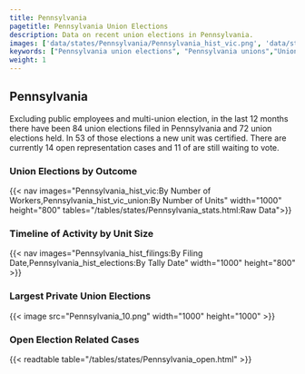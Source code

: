 ```yaml
---
title: Pennsylvania
pagetitle: Pennsylvania Union Elections
description: Data on recent union elections in Pennsylvania.
images: ['data/states/Pennsylvania/Pennsylvania_hist_vic.png', 'data/states/Pennsylvania/Pennsylvania_hist_size.png', 'data/states/Pennsylvania/Pennsylvania_10.png']
keywords: ["Pennsylvania union elections", "Pennsylvania unions","Union elections"]
weight: 1
---
```

##  Pennsylvania

Excluding public employees and multi-union election, in the last 12 months there have been 84 union elections filed in Pennsylvania and 72 union elections held. In 53 of those elections a new unit was certified. There are currently 14 open representation cases and 11 of are still waiting to vote.

### Union Elections by Outcome
{{< nav images="Pennsylvania_hist_vic:By Number of Workers,Pennsylvania_hist_vic_union:By Number of Units" width="1000" height="800" tables="/tables/states/Pennsylvania_stats.html:Raw Data">}}

### Timeline of Activity by Unit Size
{{< nav images="Pennsylvania_hist_filings:By Filing Date,Pennsylvania_hist_elections:By Tally Date" width="1000" height="800" >}}

### Largest Private Union Elections
{{< image src="Pennsylvania_10.png" width="1000" height="1000"  >}}

### Open Election Related Cases
{{< readtable table="/tables/states/Pennsylvania_open.html" >}}


